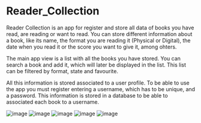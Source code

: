 # Reader_Collection

Reader Collection is an app for register and store all data of books you have read, are reading or want to read. You can store different information about a book, like its name, the format you are reading it (Physical or Digital), the date when you read it or the score you want to give it, among ohters.

The main app view is a list with all the books you have stored. You can search a book and add it, which will later be displayed in the list. This list can be filtered by format, state and favourite.

All this information is stored associated to a user profile. To be able to use the app you must register entering a username, which has to be unique, and a password. This information is stored in a database to be able to associated each book to a username.

![image](https://user-images.githubusercontent.com/23210811/101290993-ebfab480-3805-11eb-8067-6c4435a94901.jpg)
![image](https://user-images.githubusercontent.com/23210811/101291002-fae16700-3805-11eb-8663-eff6c25fe854.jpg)
![image](https://user-images.githubusercontent.com/23210811/101291009-06cd2900-3806-11eb-8409-6a1b18ea5aa7.jpg)
![image](https://user-images.githubusercontent.com/23210811/101291014-10569100-3806-11eb-9e71-1320089b516a.jpg)
![image](https://user-images.githubusercontent.com/23210811/101291020-18163580-3806-11eb-98d3-06cb4cb0ab35.jpg)